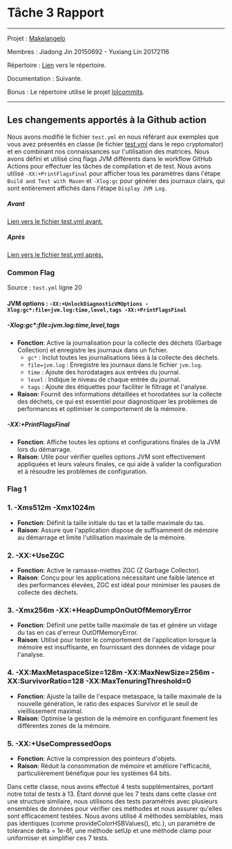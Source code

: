 # Tâche 3 Rapport

******

Projet : [Makelangelo](https://github.com/umontreal-diro/Makelangelo-software)

Membres : Jiadong Jin 20150692 - Yuxiang Lin 20172116

Répertoire : [Lien](https://github.com/JdJ1n/Makelangelo-software) vers le répertoire.

Documentation : Suivante.

Bonus : Le répertoire utilise le projet [lolcommits](https://github.com/lolcommits/lolcommits).

******

## Les changements apportés à la Github action

Nous avons modifié le fichier `test.yml` en nous référant aux exemples que vous avez présentés en classe (le fichier [test.yml](https://github.com/umontreal-diro/cryptomator/blob/develop/.github/workflows/test.yml) dans le repo cryptomator) et en combinant nos connaissances sur l'utilisation des matrices. 
Nous avons défini et utilisé cinq flags JVM différents dans le workflow GitHub Actions pour effectuer les tâches de compilation et de test.
Nous avons utilisé `-XX:+PrintFlagsFinal` pour afficher tous les paramètres dans l'étape `Build and Test with Maven` et `-Xlog:gc` pour générer des journaux clairs, qui sont entièrement affichés dans l'étape `Display JVM Log`.

##### Avant

[Lien vers le fichier test.yml avant.](https://github.com/umontreal-diro/Makelangelo-software/blob/master/.github/workflows/test.yml)

##### Après

[Lien vers le fichier test.yml après.](https://github.com/JdJ1n/Makelangelo-software/blob/master/.github/workflows/test.yml)

### Common Flag

Source : `test.yml` ligne 20

#### JVM options : `-XX:+UnlockDiagnosticVMOptions -Xlog:gc*:file=jvm.log:time,level,tags -XX:+PrintFlagsFinal`

##### -Xlog:gc*:file=jvm.log:time,level,tags
- **Fonction**: Active la journalisation pour la collecte des déchets (Garbage Collection) et enregistre les journaux dans un fichier. 
  - `gc*` : Inclut toutes les journalisations liées à la collecte des déchets. 
  - `file=jvm.log` : Enregistre les journaux dans le fichier `jvm.log`. 
  - `time` : Ajoute des horodatages aux entrées du journal. 
  - `level` : Indique le niveau de chaque entrée du journal. 
  - `tags` : Ajoute des étiquettes pour faciliter le filtrage et l'analyse. 
- **Raison**: Fournit des informations détaillées et horodatées sur la collecte des déchets, ce qui est essentiel pour diagnostiquer les problèmes de performances et optimiser le comportement de la mémoire.
##### -XX:+PrintFlagsFinal
- **Fonction**: Affiche toutes les options et configurations finales de la JVM lors du démarrage. 
- **Raison**: Utile pour vérifier quelles options JVM sont effectivement appliquées et leurs valeurs finales, ce qui aide à valider la configuration et à résoudre les problèmes de configuration.

### Flag 1

### 1. -Xms512m -Xmx1024m 
- **Fonction**: Définit la taille initiale du tas et la taille maximale du tas. 
- **Raison**: Assure que l'application dispose de suffisamment de mémoire au démarrage et limite l'utilisation maximale de la mémoire. 
### 2. -XX:+UseZGC 
- **Fonction**: Active le ramasse-miettes ZGC (Z Garbage Collector). 
- **Raison**: Conçu pour les applications nécessitant une faible latence et des performances élevées, ZGC est idéal pour minimiser les pauses de collecte des déchets.
### 3. -Xmx256m -XX:+HeapDumpOnOutOfMemoryError
- **Fonction**: Définit une petite taille maximale de tas et génère un vidage du tas en cas d'erreur OutOfMemoryError.
- **Raison**: Utilisé pour tester le comportement de l'application lorsque la mémoire est insuffisante, en fournissant des données de vidage pour l'analyse.
### 4. -XX:MaxMetaspaceSize=128m -XX:MaxNewSize=256m -XX:SurvivorRatio=128 -XX:MaxTenuringThreshold=0
- **Fonction**: Ajuste la taille de l'espace metaspace, la taille maximale de la nouvelle génération, le ratio des espaces Survivor et le seuil de vieillissement maximal.
- **Raison**: Optimise la gestion de la mémoire en configurant finement les différentes zones de la mémoire.
### 5. -XX:+UseCompressedOops
- **Fonction**: Active la compression des pointeurs d'objets.
- **Raison**: Réduit la consommation de mémoire et améliore l'efficacité, particulièrement bénéfique pour les systèmes 64 bits.

Dans cette classe, nous avons effectué 4 tests supplémentaires, portant notre total de tests à 13. Étant donné que les 7
tests dans cette classe ont une structure similaire, nous utilisons des tests paramétrés avec plusieurs ensembles de
données pour vérifier ces méthodes et nous assurer qu'elles sont efficacement testées. Nous avons utilisé 4 méthodes
semblables, mais pas identiques (comme provideColorHSBValues(), etc.), un paramètre de tolérance delta = 1e-6f, une
méthode setUp et une méthode clamp pour uniformiser et simplifier ces 7 tests.